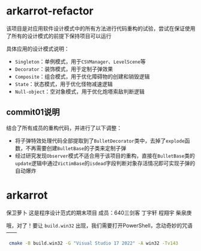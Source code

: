 # arkarrot-refactor
该项目是对应用软件设计模式中的所有方法进行代码重构的试验，尝试在保证使用了所有的设计模式的前提下保持项目可以运行

具体应用的设计模式说明：

- `Singleton`：单例模式，用于`CSVManager`、`LevelScene`等
- `Decorator`：装饰模式，用于定制子弹效果
- `Composite`：组合模式，用于优化障碍物的创建和销毁逻辑
- `State`：状态模式，用于优化怪物减速逻辑
- `Null-object`：空对象模式，用于优化炮塔索敌判断逻辑

## commit01说明
结合了所有成员的重构代码，并进行了以下调整：

- 将子弹特效处理代码全部提取到了`BulletDecorator`类中，去掉了`explode`函数，不再需要创建`BulletBase`的子类来定制子弹
- 经过研究发现`Observer`模式不适合用于该项目的重构，直接在`BulletBase`类的`update`逻辑中通过`VictimBase`的`isdead`字段判断对象存活情况即可实现子弹的自动爆炸

# arkarrot
保卫萝卜
这是程序设计范式的期末项目
成员：640三剑客 丁宇轩 程翔宇 柴泉庚

哦，对了！要让 `build.win32` 出现，我们需要打开PowerShell，念动奇妙的咒语——

```bash
 cmake -B build.win32 -G "Visual Studio 17 2022" -A win32 -Tv143
```